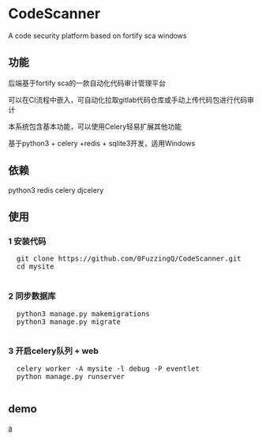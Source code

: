 # CodeScanner
A code security platform based on fortify sca windows

## 功能

后端基于fortify sca的一款自动化代码审计管理平台

可以在CI流程中嵌入，可自动化拉取gitlab代码仓库或手动上传代码包进行代码审计

本系统包含基本功能，可以使用Celery轻易扩展其他功能

基于python3 + celery +redis + sqlite3开发，适用Windows

## 依赖

python3 redis celery djcelery

## 使用

### 1 安装代码

<pre>
  git clone https://github.com/0FuzzingQ/CodeScanner.git
  cd mysite
  </pre>
  
### 2 同步数据库

<pre>
  python3 manage.py makemigrations
  python3 manage.py migrate
  </pre>
  
### 3 开启celery队列 + web

<pre>
  celery worker -A mysite -l debug -P eventlet
  python manage.py runserver
  </pre>
  
## demo

[a](c:\\users\\aldin\\desktop\\cs.JPG)
